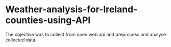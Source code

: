 # Weather-analysis-for-Ireland-counties-using-API
The objective was to collect from open web api and preprocess and analyse collected data.
